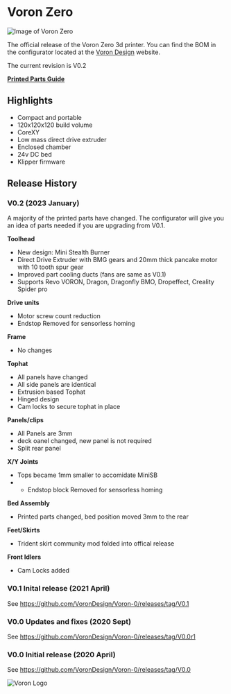 # Voron Zero

![Image of Voron Zero](http://vorondesign.com/images/voron0.2_bg.jpg)

The official release of the Voron Zero 3d printer.  You can find the BOM in the configurator located at the [Voron Design]( http://vorondesign.com/voron0) website.

The current revision is V0.2

[**Printed Parts Guide**](https://docs.google.com/spreadsheets/d/1MSgTiXazJwyfcTe7QqNIMWwQ_lfM8cOXmiMWPZ2HkEI/copy)

## Highlights
- Compact and portable
- 120x120x120 build volume
- CoreXY
- Low mass direct drive extruder
- Enclosed chamber
- 24v DC bed 
- Klipper firmware

## Release History
### V0.2 (2023 January)

A majority of the printed parts have changed. The configurator will give you an idea of parts needed if you are upgrading from V0.1.

**Toolhead**
- New design: Mini Stealth Burner
- Direct Drive Extruder with BMG gears and 20mm thick pancake motor with 10 tooth spur gear
- Improved part cooling ducts (fans are same as V0.1)
- Supports Revo VORON, Dragon, Dragonfly BMO, Dropeffect, Creality Spider pro

**Drive units**
- Motor screw count reduction
- Endstop Removed for sensorless homing

**Frame**
- No changes

**Tophat**
- All panels have changed
- All side panels are identical 
- Extrusion based Tophat
- Hinged design
- Cam locks to secure tophat in place

**Panels/clips**
- All Panels are 3mm
- deck oanel changed, new panel is not required
- Split rear panel

**X/Y Joints**
- Tops became 1mm smaller to accomidate MiniSB
- - Endstop block Removed for sensorless homing

**Bed Assembly**
- Printed parts changed, bed position moved 3mm to the rear

**Feet/Skirts**
- Trident skirt community mod folded into offical release

**Front Idlers**
- Cam Locks added


### V0.1 Inital release (2021 April)
See https://github.com/VoronDesign/Voron-0/releases/tag/V0.1

### V0.0 Updates and fixes (2020 Sept)
See https://github.com/VoronDesign/Voron-0/releases/tag/V0.0r1

### V0.0 Initial release (2020 April)
See https://github.com/VoronDesign/Voron-0/releases/tag/V0.0

![Voron Logo](http://vorondesign.com/images/voron_design_logo.png)
